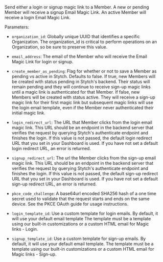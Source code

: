 Send either a login or signup magic link to a Member. A new or pending Member will receive a signup Email Magic Link. An active Member will receive a login Email Magic Link.

Parameters:

- `organization_id`: Globally unique UUID that identifies a specific Organization. The organization_id is critical to perform operations on an Organization, so be sure to preserve this value.

- `email_address`: The email of the Member who will receive the Email Magic Link for login or signup.

- `create_member_as_pending`: Flag for whether or not to save a Member as pending vs active in Stytch. Defaults to false. If true, new Members will be created with status pending in Stytch's backend. Their status will remain pending and they will continue to receive sign-up magic links until a magic link is authenticated for that Member. If false, new Members will be created with status active. They will receive a sign-up magic link for their first magic link but subsequent magic links will use the login email template, even if the Member never authenticated their initial magic link.

- `login_redirect_url`: The URL that Member clicks from the login email magic link. This URL should be an endpoint in the backend server that verifies the request by querying Stytch's authenticate endpoint and finishes the login. If this value is not passed, the default login redirect URL that you set in your Dashboard is used. If you have not set a default login redirect URL, an error is returned.

- `signup_redirect_url`: The url the Member clicks from the sign-up email magic link. This URL should be an endpoint in the backend server that verifies the request by querying Stytch's authenticate endpoint and finishes the login. If this value is not passed, the default sign-up redirect URL that you set in your Dashboard is used. If you have not set a default sign-up redirect URL, an error is returned.

- `pkce_code_challenge`: A base64url encoded SHA256 hash of a one time secret used to validate that the request starts and ends on the same device. See the PKCE OAuth guide for usage instructions.

- `login_template_id`: Use a custom template for login emails. By default, it will use your default email template The template must be a template using our built-in customizations or a custom HTML email for Magic links - Login.

- `signup_template_id`: Use a custom template for sign-up emails. By default, it will use your default email template. The template must be a template using our built-in customizations or a custom HTML email for Magic links - Sign-up.
